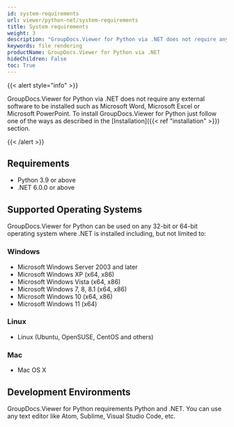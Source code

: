 ```yaml
---
id: system-requirements
url: viewer/python-net/system-requirements
title: System requirements
weight: 3
description: "GroupDocs.Viewer for Python via .NET does not require any external software to be installed such as Microsoft Word, Microsoft Excel or Microsoft PowerPoint for file rendering."
keywords: file rendering
productName: GroupDocs.Viewer for Python via .NET
hideChildren: False
toc: True
---
```

{{< alert style="info" >}}

GroupDocs.Viewer for Python via .NET does not require any external software to be installed such as Microsoft Word, Microsoft Excel or Microsoft PowerPoint. To install GroupDocs.Viewer for Python just follow one of the ways as described in the [Installation]({{< ref "installation" >}}) section.

{{< /alert >}}

## Requirements

* Python 3.9 or above
* .NET 6.0.0 or above

## Supported Operating Systems

GroupDocs.Viewer for Python can be used on any 32-bit or 64-bit operating system where .NET is installed including, but not limited to:

### Windows

* Microsoft Windows Server 2003 and later
* Microsoft Windows XP (x64, x86)
* Microsoft Windows Vista (x64, x86)
* Microsoft Windows 7, 8, 8.1 (x64, x86)
* Microsoft Windows 10 (x64, x86)
* Microsoft Windows 11 (x64)

### Linux

* Linux (Ubuntu, OpenSUSE, CentOS and others)

### Mac

* Mac OS X

## Development Environments

GroupDocs.Viewer for Python requirements Python and .NET. You  can use any text editor like Atom, Sublime, Visual Studio Code, etc.

  